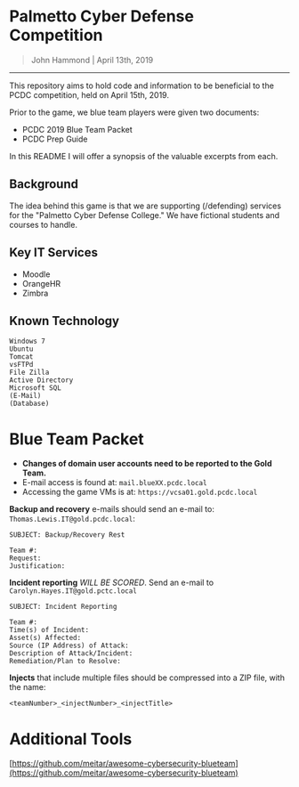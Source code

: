 Palmetto Cyber Defense Competition
===================================

> John Hammond | April 13th, 2019

---------------

This repository aims to hold code and information to be beneficial to the PCDC competition, held on April 15th, 2019.

Prior to the game, we blue team players were given two documents:

* PCDC 2019 Blue Team Packet
* PCDC Prep Guide

In this README I will offer a synopsis of the valuable excerpts from each.

Background
---------

The idea behind this game is that we are supporting (/defending) services for the "Palmetto Cyber Defense College." We have fictional students and courses to handle.

Key IT Services
---------

* Moodle
* OrangeHR
* Zimbra

Known Technology
---------

```
Windows 7
Ubuntu
Tomcat
vsFTPd
File Zilla
Active Directory
Microsoft SQL
(E-Mail)
(Database)
```

Blue Team Packet
===============

* __Changes of domain user accounts need to be reported to the Gold Team.__
* E-mail access is found at: `mail.blueXX.pcdc.local`
* Accessing the game VMs is at: `https://vcsa01.gold.pcdc.local`

**Backup and recovery** e-mails should send an e-mail to: `Thomas.Lewis.IT@gold.pcdc.local`:

```
SUBJECT: Backup/Recovery Rest

Team #: 
Request:
Justification:
```

**Incident reporting** _WILL BE SCORED_. Send an e-mail to `Carolyn.Hayes.IT@gold.pctc.local`

```
SUBJECT: Incident Reporting

Team #:
Time(s) of Incident: 
Asset(s) Affected:
Source (IP Address) of Attack: 
Description of Attack/Incident:
Remediation/Plan to Resolve: 
```

__Injects__ that include multiple files should be compressed into a ZIP file, with the name:

```
<teamNumber>_<injectNumber>_<injectTitle>
```

Additional Tools
=============

[https://github.com/meitar/awesome-cybersecurity-blueteam](https://github.com/meitar/awesome-cybersecurity-blueteam)